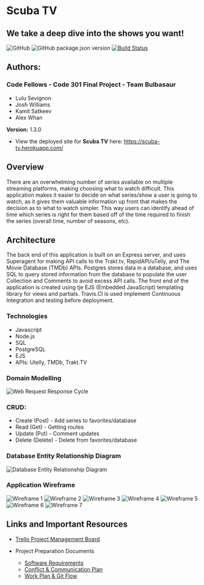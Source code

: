 # Scuba TV
## We take a deep dive into the shows you want!

![GitHub](https://img.shields.io/github/license/alex-whan/team-bulbasaur-301-final-project)
![GitHub package.json version](https://img.shields.io/github/package-json/v/alex-whan/team-bulbasaur-301-final-project)
[![Build Status](https://travis-ci.com/alex-whan/team-bulbasaur-301-final-project.svg?branch=development)](https://travis-ci.com/alex-whan/team-bulbasaur-301-final-project)


## Authors:
### Code Fellows - Code 301 Final Project - Team Bulbasaur
* Lulu Sevignon
* Josh Williams
* Kamit Satkeev
* Alex Whan

**Version:** 1.3.0

* View the deployed site for **Scuba TV** here: https://scuba-tv.herokuapp.com/

## Overview

There are an overwhelming number of series available on multiple streaming platforms, making choosing what to watch difficult. This application makes it easier to decide on what series/show a user is going to watch, as it gives them valuable information up front that makes the decision as to what to watch simpler. This way users can identify ahead of time which series is right for them based off of the time required to finish the series (overall time, number of seasons, etc).

## Architecture

The back end of this application is built on an Express server, and uses Superagent for making API calls to the Trakt.tv, RapidAPI/uTelly, and The Movie Database (TMDb) APIs. Postgres stores data in a database, and uses SQL to query stored information from the database to populate the user Collection and Comments to avoid excess API calls. The front end of the application is created using tje EJS (Embedded JavaScript) templating library for views and partials. Travis.CI is used implement Continuous Integration and testing before deployment.

### Technologies
- Javascript
- Node.js
- SQL
- PostgreSQL
- EJS
- APIs: Utelly, TMDb, Trakt.TV

### Domain Modelling

![Web Request Response Cycle](./public/assets/images/project-wrrc.png)

### CRUD:
* Create (Post) - Add series to favorites/database
* Read (Get) - Getting routes
* Update (Put) - Comment updates
* Delete (Delete) - Delete from favorites/database

### Database Entity Relationship Diagram

![Database Entity Relationship Diagram](./public/assets/images/project-erd.jpg)

### Application Wireframe

![Wireframe 1](./public/assets/images/wireframe-1.jpg)
![Wireframe 2](./public/assets/images/wireframe-2.jpg)
![Wireframe 3](./public/assets/images/wireframe-3.jpg)
![Wireframe 4](./public/assets/images/wireframe-4.jpg)
![Wireframe 5](./public/assets/images/wireframe-5.jpg)
![Wireframe 6](./public/assets/images/wireframe-6.jpg)
![Wireframe 7](./public/assets/images/wireframe-7.jpg)


## Links and Important Resources

* [Trello Project Management Board](https://trello.com/b/b31pfDlT/bulbasaur)

* Project Preparation Documents
  - [Software Requirements](./md/requirements.md)
  - [Conflict & Communication Plan](./md/conflict-communication.md)
  - [Work Plan & Git Flow](./md/work-git.md)
